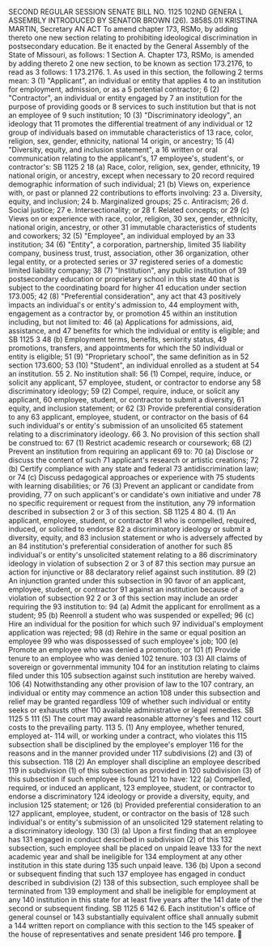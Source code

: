 SECOND REGULAR SESSION
SENATE BILL NO. 1125
102ND GENERA L ASSEMBLY
INTRODUCED BY SENATOR BROWN (26).
3858S.01I KRISTINA MARTIN, Secretary
AN ACT
To amend chapter 173, RSMo, by adding thereto one new section relating to prohibiting
ideological discrimination in postsecondary education.
Be it enacted by the General Assembly of the State of Missouri, as follows:
1 Section A. Chapter 173, RSMo, is amended by adding thereto
2 one new section, to be known as section 173.2176, to read as
3 follows:
1 173.2176. 1. As used in this section, the following
2 terms mean:
3 (1) "Applicant", an individual or entity that applies
4 to an institution for employment, admission, or as a
5 potential contractor;
6 (2) "Contractor", an individual or entity engaged by
7 an institution for the purpose of providing goods or
8 services to such institution but that is not an employee of
9 such institution;
10 (3) "Discriminatory ideology", an ideology that
11 promotes the differential treatment of any individual or
12 group of individuals based on immutable characteristics of
13 race, color, religion, sex, gender, ethnicity, national
14 origin, or ancestry;
15 (4) "Diversity, equity, and inclusion statement", a
16 written or oral communication relating to the applicant's,
17 employee's, student's, or contractor's:
SB 1125 2
18 (a) Race, color, religion, sex, gender, ethnicity,
19 national origin, or ancestry, except when necessary to
20 record required demographic information of such individual;
21 (b) Views on, experience with, or past or planned
22 contributions to efforts involving:
23 a. Diversity, equity, and inclusion;
24 b. Marginalized groups;
25 c. Antiracism;
26 d. Social justice;
27 e. Intersectionality; or
28 f. Related concepts; or
29 (c) Views on or experience with race, color, religion,
30 sex, gender, ethnicity, national origin, ancestry, or other
31 immutable characteristics of students and coworkers;
32 (5) "Employee", an individual employed by an
33 institution;
34 (6) "Entity", a corporation, partnership, limited
35 liability company, business trust, trust, association, other
36 organization, other legal entity, or a protected series or
37 registered series of a domestic limited liability company;
38 (7) "Institution", any public institution of
39 postsecondary education or proprietary school in this state
40 that is subject to the coordinating board for higher
41 education under section 173.005;
42 (8) "Preferential consideration", any act that
43 positively impacts an individual's or entity's admission to,
44 employment with, engagement as a contractor by, or promotion
45 within an institution including, but not limited to:
46 (a) Applications for admissions, aid, assistance, and
47 benefits for which the individual or entity is eligible; and
SB 1125 3
48 (b) Employment terms, benefits, seniority status,
49 promotions, transfers, and appointments for which the
50 individual or entity is eligible;
51 (9) "Proprietary school", the same definition as in
52 section 173.600;
53 (10) "Student", an individual enrolled as a student at
54 an institution.
55 2. No institution shall:
56 (1) Compel, require, induce, or solicit any applicant,
57 employee, student, or contractor to endorse any
58 discriminatory ideology;
59 (2) Compel, require, induce, or solicit any applicant,
60 employee, student, or contractor to submit a diversity,
61 equity, and inclusion statement; or
62 (3) Provide preferential consideration to any
63 applicant, employee, student, or contractor on the basis of
64 such individual's or entity's submission of an unsolicited
65 statement relating to a discriminatory ideology.
66 3. No provision of this section shall be construed to:
67 (1) Restrict academic research or coursework;
68 (2) Prevent an institution from requiring an applicant
69 to:
70 (a) Disclose or discuss the content of such
71 applicant's research or artistic creations;
72 (b) Certify compliance with any state and federal
73 antidiscrimination law; or
74 (c) Discuss pedagogical approaches or experience with
75 students with learning disabilities; or
76 (3) Prevent an applicant or candidate from providing,
77 on such applicant's or candidate's own initiative and under
78 no specific requirement or request from the institution, any
79 information described in subsection 2 or 3 of this section.
SB 1125 4
80 4. (1) An applicant, employee, student, or contractor
81 who is compelled, required, induced, or solicited to endorse
82 a discriminatory ideology or submit a diversity, equity, and
83 inclusion statement or who is adversely affected by an
84 institution's preferential consideration of another for such
85 individual's or entity's unsolicited statement relating to a
86 discriminatory ideology in violation of subsection 2 or 3 of
87 this section may pursue an action for injunctive or
88 declaratory relief against such institution.
89 (2) An injunction granted under this subsection in
90 favor of an applicant, employee, student, or contractor
91 against an institution because of a violation of subsection
92 2 or 3 of this section may include an order requiring the
93 institution to:
94 (a) Admit the applicant for enrollment as a student;
95 (b) Reenroll a student who was suspended or expelled;
96 (c) Hire an individual for the position for which such
97 individual's employment application was rejected;
98 (d) Rehire in the same or equal position an employee
99 who was dispossessed of such employee's job;
100 (e) Promote an employee who was denied a promotion; or
101 (f) Provide tenure to an employee who was denied
102 tenure.
103 (3) All claims of sovereign or governmental immunity
104 for an institution relating to claims filed under this
105 subsection against such institution are hereby waived.
106 (4) Notwithstanding any other provision of law to the
107 contrary, an individual or entity may commence an action
108 under this subsection and relief may be granted regardless
109 of whether such individual or entity seeks or exhausts other
110 available administrative or legal remedies.
SB 1125 5
111 (5) The court may award reasonable attorney's fees and
112 court costs to the prevailing party.
113 5. (1) Any employee, whether tenured, employed at-
114 will, or working under a contract, who violates this
115 subsection shall be disciplined by the employee's employer
116 for the reasons and in the manner provided under
117 subdivisions (2) and (3) of this subsection.
118 (2) An employer shall discipline an employee described
119 in subdivision (1) of this subsection as provided in
120 subdivision (3) of this subsection if such employee is found
121 to have:
122 (a) Compelled, required, or induced an applicant,
123 employee, student, or contractor to endorse a discriminatory
124 ideology or provide a diversity, equity, and inclusion
125 statement; or
126 (b) Provided preferential consideration to an
127 applicant, employee, student, or contractor on the basis of
128 such individual's or entity's submission of an unsolicited
129 statement relating to a discriminatory ideology.
130 (3) (a) Upon a first finding that an employee has
131 engaged in conduct described in subdivision (2) of this
132 subsection, such employee shall be placed on unpaid leave
133 for the next academic year and shall be ineligible for
134 employment at any other institution in this state during
135 such unpaid leave.
136 (b) Upon a second or subsequent finding that such
137 employee has engaged in conduct described in subdivision (2)
138 of this subsection, such employee shall be terminated from
139 employment and shall be ineligible for employment at any
140 institution in this state for at least five years after the
141 date of the second or subsequent finding.
SB 1125 6
142 6. Each institution's office of general counsel or
143 substantially equivalent office shall annually submit a
144 written report on compliance with this section to the
145 speaker of the house of representatives and senate president
146 pro tempore.
